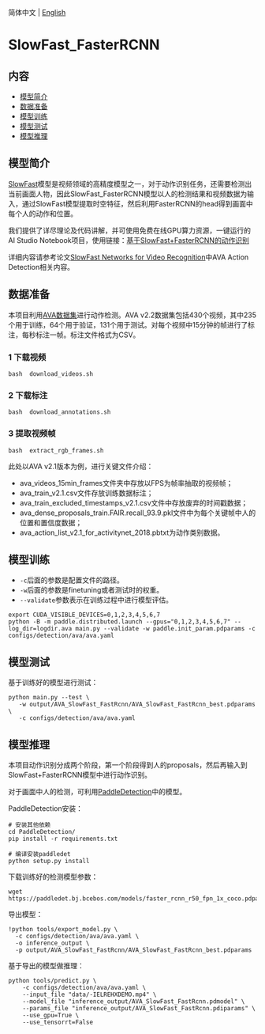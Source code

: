 简体中文 | [English](../../../en/model_zoo/detection/SlowFast_FastRCNN_en.md)

# SlowFast_FasterRCNN

## 内容

- [模型简介](#模型简介)
- [数据准备](#数据准备)
- [模型训练](#模型训练)
- [模型测试](#模型测试)
- [模型推理](#模型推理)


## 模型简介

[SlowFast](https://github.com/PaddlePaddle/PaddleVideo/blob/develop/docs/zh-CN/model_zoo/recognition/slowfast.md)模型是视频领域的高精度模型之一，对于动作识别任务，还需要检测出当前画面人物，因此SlowFast_FasterRCNN模型以人的检测结果和视频数据为输入，通过SlowFast模型提取时空特征，然后利用FasterRCNN的head得到画面中每个人的动作和位置。

我们提供了详尽理论及代码讲解，并可使用免费在线GPU算力资源，一键运行的AI Studio Notebook项目，使用链接：[基于SlowFast+FasterRCNN的动作识别](https://aistudio.baidu.com/aistudio/projectdetail/3267637?contributionType=1)

详细内容请参考论文[SlowFast Networks for Video Recognition](https://arxiv.org/pdf/1812.03982.pdf)中AVA Action Detection相关内容。

## 数据准备

本项目利用[AVA数据集](https://research.google.com/ava/download.html)进行动作检测。AVA v2.2数据集包括430个视频，其中235个用于训练，64个用于验证，131个用于测试。对每个视频中15分钟的帧进行了标注，每秒标注一帧。标注文件格式为CSV。

### 1 下载视频
```
bash  download_videos.sh
```

### 2 下载标注
```
bash  download_annotations.sh
```

### 3 提取视频帧
```
bash  extract_rgb_frames.sh
```

此处以AVA v2.1版本为例，进行关键文件介绍：
* ava_videos_15min_frames文件夹中存放以FPS为帧率抽取的视频帧；
* ava_train_v2.1.csv文件存放训练数据标注；
* ava_train_excluded_timestamps_v2.1.csv文件中存放废弃的时间戳数据；
* ava_dense_proposals_train.FAIR.recall_93.9.pkl文件中为每个关键帧中人的位置和置信度数据；
* ava_action_list_v2.1_for_activitynet_2018.pbtxt为动作类别数据。

## 模型训练

* `-c`后面的参数是配置文件的路径。
* `-w`后面的参数是finetuning或者测试时的权重。
* `--validate`参数表示在训练过程中进行模型评估。

```
export CUDA_VISIBLE_DEVICES=0,1,2,3,4,5,6,7
python -B -m paddle.distributed.launch --gpus="0,1,2,3,4,5,6,7" --log_dir=logdir.ava main.py --validate -w paddle.init_param.pdparams -c configs/detection/ava/ava.yaml
```

## 模型测试

基于训练好的模型进行测试：
```
python main.py --test \
   -w output/AVA_SlowFast_FastRcnn/AVA_SlowFast_FastRcnn_best.pdparams \
   -c configs/detection/ava/ava.yaml
```

## 模型推理

本项目动作识别分成两个阶段，第一个阶段得到人的proposals，然后再输入到SlowFast+FasterRCNN模型中进行动作识别。

对于画面中人的检测，可利用[PaddleDetection](https://github.com/PaddlePaddle/PaddleDetection)中的模型。

PaddleDetection安装：
```
# 安装其他依赖
cd PaddleDetection/
pip install -r requirements.txt

# 编译安装paddledet
python setup.py install
```

下载训练好的检测模型参数：
```
wget https://paddledet.bj.bcebos.com/models/faster_rcnn_r50_fpn_1x_coco.pdparams
```

导出模型：

```
!python tools/export_model.py \
  -c configs/detection/ava/ava.yaml \
  -o inference_output \
  -p output/AVA_SlowFast_FastRcnn/AVA_SlowFast_FastRcnn_best.pdparams
```

基于导出的模型做推理：

```
python tools/predict.py \
    -c configs/detection/ava/ava.yaml \
    --input_file "data/-IELREHXDEMO.mp4" \
    --model_file "inference_output/AVA_SlowFast_FastRcnn.pdmodel" \
    --params_file "inference_output/AVA_SlowFast_FastRcnn.pdiparams" \
    --use_gpu=True \
    --use_tensorrt=False
```
